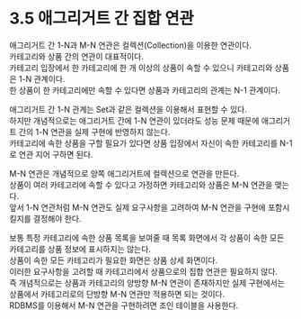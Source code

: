 # 3.5 애그리거트 간 집합 연관

애그리거트 간 1-N과 M-N 연관은 컬렉션(Collection)을 이용한 연관이다.  
카테고리와 상품 간의 연관이 대표적이다.  
카테고리 입장에서 한 카테고리에 한 개 이상의 상품이 속할 수 있으니 카테고리와 상품은 1-N 관계이다.  
한 상품이 한 카테고리에만 속할 수 있다면 상품과 카테고리의 관계는 N-1 관계이다.

애그리거트 간 1-N 관계는 Set과 같은 컬렉션을 이용해서 표현할 수 있다.  
하지만 개념적으로는 애그리거트 간에 1-N 연관이 있더라도 성능 문제 때문에 애그리거트 간의 1-N 연관을 실제 구현에 반영하지 않는다.  
카테고리에 속한 상품을 구할 필요가 있다면 상품 입장에서 자신이 속한 카테고리를 N-1로 연관 지어 구하면 된다.

M-N 연관은 개념적으로 양쪽 애그리거트에 컬렉션으로 연관을 만든다.  
상품이 여러 카테고리에 속할 수 있다고 가정하면 카테고리와 상품은 M-N 연관을 맺는다.  
앞서 1-N 연관처럼 M-N 연관도 실제 요구사항을 고려하여 M-N 연관을 구현에 포함시킬지를 결정해야 한다.

보통 특정 카테고리에 속한 상품 목록을 보여줄 때 목록 화면에서 각 상품이 속한 모든 카테고리를 상품 정보에 표시하지는 않는다.  
상품이 속한 모든 카테고리가 필요한 화면은 상품 상세 화면이다.  
이러한 요구사항을 고려할 때 카테고리에서 상품으로의 집합 연관은 필요하지 않다.  
즉 개념적으로는 상품과 카테고리의 양방향 M-N 연관이 존재하지만 실제 구현에서는 상품에서 카테고리로의 단방향 M-N 연관만 적용하면 되는 것이다.  
RDBMS를 이용해서 M-N 연관을 구현하려면 조인 테이블을 사용한다.
